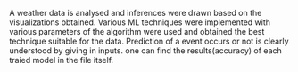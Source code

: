 A weather data is analysed and inferences were drawn based on the visualizations obtained. Various ML techniques were implemented with various parameters of the algorithm were used and obtained the best technique suitable for the data. Prediction of a event occurs or not is clearly understood by giving in inputs.
one can find the results(accuracy) of each traied model in the file itself.
